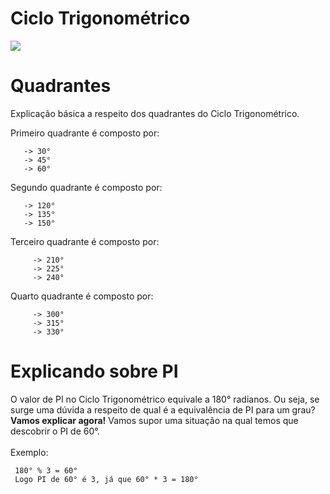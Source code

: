 # Ciclo Trigonométrico

<img src="https://imgur.com/yVKl5Lq.png">

# Quadrantes

Explicação básica a respeito dos quadrantes do Ciclo Trigonométrico.

Primeiro quadrante é composto por:
  ```
     -> 30°
     -> 45°
     -> 60°
  ```
Segundo quadrante é composto por:
  ```
     -> 120°
     -> 135°
     -> 150°
  ```
Terceiro quadrante é composto por:
```
     -> 210°
     -> 225°
     -> 240°
```
Quarto quadrante é composto por:
```
     -> 300°
     -> 315°
     -> 330°
```

# Explicando sobre PI

O valor de PI no Ciclo Trigonométrico equivale a 180° radianos. Ou seja, se surge uma dúvida a respeito de qual é a equivalência de PI para um grau?
<br><b>Vamos explicar agora!</b>
Vamos supor uma situação na qual temos que descobrir o PI de 60°.
<br>
<br>
    Exemplo:
```
 180° % 3 = 60°
 Logo PI de 60° é 3, já que 60° * 3 = 180°
```

